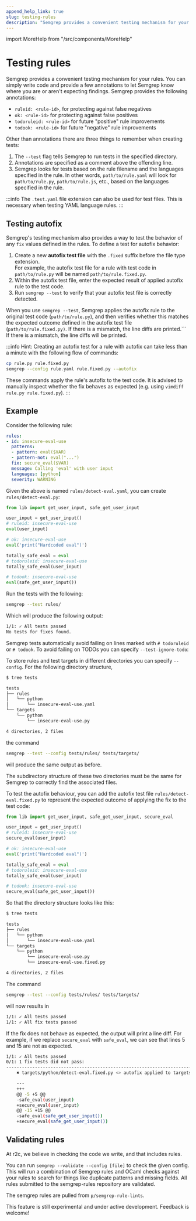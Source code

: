 ```yaml
---
append_help_link: true
slug: testing-rules
description: "Semgrep provides a convenient testing mechanism for your rules. You can simply write code and provide a few annotations to let Semgrep know where you are or aren't expecting findings."
---
```


import MoreHelp from "/src/components/MoreHelp"

# Testing rules

Semgrep provides a convenient testing mechanism for your rules. You can
simply write code and provide a few
annotations to let Semgrep know where you are or aren't expecting findings. Semgrep
provides the following annotations:

- `ruleid: <rule-id>`, for protecting against false negatives
- `ok: <rule-id>` for protecting against false positives
- `todoruleid: <rule-id>` for future "positive" rule improvements
- `todook: <rule-id>` for future "negative" rule improvements

Other than annotations there are three things to remember when creating tests:

1. The `--test` flag tells Semgrep to run tests in the specified directory.
2. Annotations are specified as a comment above the offending line.
3. Semgrep looks for tests based on the rule filename and the languages
   specified in the rule. In other words, `path/to/rule.yaml` will look for
   `path/to/rule.py`, `path/to/rule.js`, etc., based on the languages specified
   in the rule.

:::info
The `.test.yaml` file extension can also be used for test files. This is necessary when testing YAML language rules.
:::

## Testing autofix

Semgrep's testing mechanism also provides a way to test the behavior of any `fix` values defined in the rules.
To define a test for autofix behavior: 

1. Create a new **autofix test file** with the `.fixed` suffix before the file type extension.  
   For example, the autofix test file for a rule with test code in `path/to/rule.py` will be named `path/to/rule.fixed.py`.
2. Within the autofix test file, enter the expected result of applied autofix rule to the test code.
3. Run `semgrep --test` to verify that your autofix test file is correctly detected.

When you use `semgrep --test`, Semgrep applies the autofix rule to the original test code (`path/to/rule.py`), and then verifies whether this matches the expected outcome defined in the autofix test file (`path/to/rule.fixed.py)`. If there is a mismatch, the line diffs are printed.```
   If there is a mismatch, the line diffs will be printed.

:::info
Hint: Creating an autofix test for a rule with autofix can take less than a minute with the following flow of commands:
```sh
cp rule.py rule.fixed.py
semgrep --config rule.yaml rule.fixed.py --autofix
```

These commands apply the rule's autofix to the test code. It is advised to manually inspect whether the fix behaves as expected (e.g. using `vimdiff rule.py rule.fixed.py`).
:::

## Example

Consider the following rule:

```yaml
rules:
- id: insecure-eval-use
  patterns:
  - pattern: eval($VAR)
  - pattern-not: eval("...")
  fix: secure_eval($VAR)
  message: Calling 'eval' with user input
  languages: [python]
  severity: WARNING
```

Given the above is named `rules/detect-eval.yaml`, you can create `rules/detect-eval.py`:

```python
from lib import get_user_input, safe_get_user_input

user_input = get_user_input()
# ruleid: insecure-eval-use
eval(user_input)

# ok: insecure-eval-use
eval('print("Hardcoded eval")')

totally_safe_eval = eval
# todoruleid: insecure-eval-use
totally_safe_eval(user_input)

# todook: insecure-eval-use
eval(safe_get_user_input())
```

Run the tests with the following:

```sh
semgrep --test rules/
```

Which will produce the following output:
```sh
1/1: ✓ All tests passed
No tests for fixes found.
```

Semgrep tests automatically avoid failing on lines marked with `# todoruleid` or `# todook`.
To avoid failing on TODOs you can specify `--test-ignore-todo`:

To store rules and test targets in different directories you can specify `--config`.
For the following directory structure,

```sh
$ tree tests

tests
├── rules
│   └── python
│       └── insecure-eval-use.yaml
└── targets
    └── python
        └── insecure-eval-use.py

4 directories, 2 files
```

the command

```sh
semgrep --test --config tests/rules/ tests/targets/
```

will produce the same output as before.

The subdirectory structure of these two directories must be the same for Semgrep to correctly find the associated files.

To test the autofix behaviour, you can add the autofix test file `rules/detect-eval.fixed.py` to represent the expected outcome of applying the fix to the test code:

```python
from lib import get_user_input, safe_get_user_input, secure_eval

user_input = get_user_input()
# ruleid: insecure-eval-use
secure_eval(user_input)

# ok: insecure-eval-use
eval('print("Hardcoded eval")')

totally_safe_eval = eval
# todoruleid: insecure-eval-use
totally_safe_eval(user_input)

# todook: insecure-eval-use
secure_eval(safe_get_user_input())
```

So that the directory structure looks like this:

```sh
$ tree tests

tests
├── rules
│   └── python
│       └── insecure-eval-use.yaml
└── targets
    └── python
        └── insecure-eval-use.py
        └── insecure-eval-use.fixed.py

4 directories, 2 files
```

The command

```sh
semgrep --test --config tests/rules/ tests/targets/
```

will now results in

```sh
1/1: ✓ All tests passed
1/1: ✓ All fix tests passed
```

If the fix does not behave as expected, the output will print a line diff.
For example, if we replace `secure_eval` with `safe_eval`, we can see that lines 5 and 15 are not as expected.

```sh
1/1: ✓ All tests passed
0/1: 1 fix tests did not pass:
--------------------------------------------------------------------------------
	✖ targets/python/detect-eval.fixed.py <> autofix applied to targets/python/detect-eval.py

	---
	+++
	@@ -5 +5 @@
	-safe_eval(user_input)
	+secure_eval(user_input)
	@@ -15 +15 @@
	-safe_eval(safe_get_user_input())
	+secure_eval(safe_get_user_input())

```


## Validating rules

At r2c, we believe in checking the code we write, and that includes rules.

You can run `semgrep --validate --config [file]` to check the given config. This will run a combination of Semgrep rules and OCaml checks against your rules to search for things like duplicate patterns and missing fields. All rules submitted to the semgrep-rules repository are validated.

The semgrep rules are pulled from `p/semgrep-rule-lints`.

This feature is still experimental and under active development. Feedback is welcome!

<MoreHelp />
